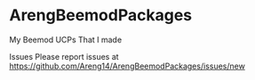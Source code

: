 # ArengBeemodPackages
My Beemod UCPs That I made

Issues
Please report issues at 
https://github.com/Areng14/ArengBeemodPackages/issues/new

